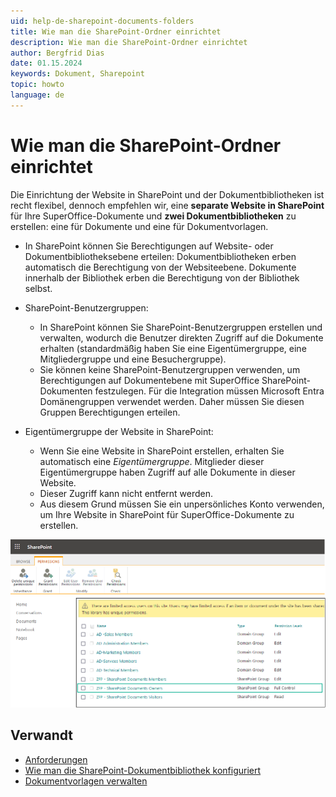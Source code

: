 ```yaml
---
uid: help-de-sharepoint-documents-folders
title: Wie man die SharePoint-Ordner einrichtet
description: Wie man die SharePoint-Ordner einrichtet
author: Bergfrid Dias
date: 01.15.2024
keywords: Dokument, Sharepoint
topic: howto
language: de
---
```


# Wie man die SharePoint-Ordner einrichtet

Die Einrichtung der Website in SharePoint und der Dokumentbibliotheken ist recht flexibel, dennoch empfehlen wir, eine **separate Website in SharePoint** für Ihre SuperOffice-Dokumente und **zwei Dokumentbibliotheken** zu erstellen: eine für Dokumente und eine für Dokumentvorlagen.

* In SharePoint können Sie Berechtigungen auf Website- oder Dokumentbibliotheksebene erteilen:
Dokumentbibliotheken erben automatisch die Berechtigung von der Websiteebene.
Dokumente innerhalb der Bibliothek erben die Berechtigung von der Bibliothek selbst.

* SharePoint-Benutzergruppen:
  * In SharePoint können Sie SharePoint-Benutzergruppen erstellen und verwalten, wodurch die Benutzer direkten Zugriff auf die Dokumente erhalten (standardmäßig haben Sie eine Eigentümergruppe, eine Mitgliedergruppe und eine Besuchergruppe).
  * Sie können keine SharePoint-Benutzergruppen verwenden, um Berechtigungen auf Dokumentebene mit SuperOffice SharePoint-Dokumenten festzulegen. Für die Integration müssen Microsoft Entra Domänengruppen verwendet werden. Daher müssen Sie diesen Gruppen Berechtigungen erteilen.

* Eigentümergruppe der Website in SharePoint:
  * Wenn Sie eine Website in SharePoint erstellen, erhalten Sie automatisch eine *Eigentümergruppe*. Mitglieder dieser Eigentümergruppe haben Zugriff auf alle Dokumente in dieser Website.
  * Dieser Zugriff kann nicht entfernt werden.
  * Aus diesem Grund müssen Sie ein unpersönliches Konto verwenden, um Ihre Website in SharePoint für SuperOffice-Dokumente zu erstellen.

![Erteilen Sie die verschiedenen Berechtigungen auf Websiteebene in SharePoint und vergessen Sie nicht, dass Dokumenteigentümer vollen Zugriff benötigen -screenshot][img1]

## Verwandt

* [Anforderungen][1]
* [Wie man die SharePoint-Dokumentbibliothek konfiguriert][3]
* [Dokumentvorlagen verwalten][2]

<!-- Referenced links -->
[1]: index.md
[2]: ../../../templates/admin/link-template.md
[3]: ../../../../../en/document/cloud/sharepoint-documents/set-up.md

<!-- Referenced images -->
[img1]: ../../../../../media/loc/en/document/admin-preferences-documentlibrary-sharepoint-permissions.png
